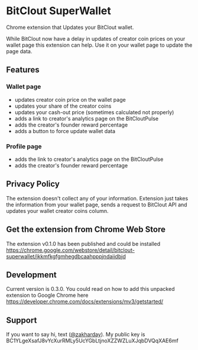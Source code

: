 # BitClout SuperWallet

Chrome extension that Updates your BitClout wallet.

While BitClout now have a delay in updates of creator coin prices on your wallet page this extension can help. Use it on your wallet page to update the page data.

## Features

### Wallet page

- updates creator coin price on the wallet page
- updates your share of the creator coins
- updates your cash-out price (sometimes calculated not properly)
- adds a link to creator's analytics page on the BitCloutPulse
- adds the creator's founder reward percentage
- adds a button to force update wallet data

### Profile page

- adds the link to creator's analytics page on the BitCloutPulse
- adds the creator's founder reward percentage

## Privacy Policy

The extension doesn't collect any of your information. Extension just takes the information from your wallet page, sends a request to BitClout API and updates your wallet creator coins column.

## Get the extension from Chrome Web Store

The extension v0.1.0 has been published and could be installed https://chrome.google.com/webstore/detail/bitclout-superwallet/jkkmfkgfgmhegdbcaahpppjndaiidbjd

## Development

Current version is 0.3.0. You could read on how to add this unpacked extension to Google Chrome here https://developer.chrome.com/docs/extensions/mv3/getstarted/

## Support

If you want to say hi, text ([@zakharday](https://bitclout.com/u/zakharday)). My public key is BC1YLgeXsafJ8vYcXurRMLy5UcYGbLtjnoXZZWZLuXJqbDVQqXAE6mf
